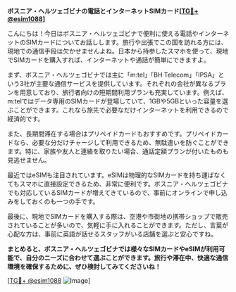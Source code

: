 **ボスニア・ヘルツェゴビナの電話とインターネットSIMカード[[TG💪+ @esim1088](https://t.me/s/esim1088)]**

こんにちは！今日はボスニア・ヘルツェゴビナで便利に使える電話やインターネットのSIMカードについてお話しします。旅行や出張でこの国を訪れる方には、現地での通信手段は欠かせませんよね。日本から持参したスマホを使って、現地でSIMカードを購入すれば、インターネットや通話が簡単にできますよ。

まず、ボスニア・ヘルツェゴビナでは主に「m:tel」「BH Telecom」「IPSA」という3社が主要な通信サービスを提供しています。それぞれの会社が異なるプランを用意しており、旅行者向けの短期間利用プランも充実しています。例えば、m:telではデータ専用のSIMカードが登場していて、1GBや5GBといった容量を選ぶことができます。これなら旅先で必要なだけインターネットを利用できるので経済的です。

また、長期間滞在する場合はプリペイドカードもおすすめです。プリペイドカードなら、必要な分だけチャージして利用できるため、無駄遣いを防ぐことができます。特に、家族や友人と連絡を取りたい場合、通話定額プランが付いたものも見逃せません。

最近ではeSIMも注目されています。eSIMは物理的なSIMカードを持ち運ばなくてもスマホに直接設定できるため、非常に便利です。ボスニア・ヘルツェゴビナでも対応しているSIMカードが増えてきているので、事前にオンラインで申し込みをしておくのも一つの手です。

最後に、現地でSIMカードを購入する際は、空港や市街地の携帯ショップで販売されていることが多いので、気軽に手に入れることができます。ただし、言葉が心配な方は、事前に英語が話せるスタッフがいる店舗を選ぶと安心ですね。

**まとめると、ボスニア・ヘルツェゴビナでは様々なSIMカードやeSIMが利用可能で、自分のニーズに合わせて選ぶことができます。旅行や滞在中、快適な通信環境を確保するために、ぜひ検討してみてくださいね！**

[[TG💪+ @esim1088](https://t.me/s/esim1088) ![Image](https://i.postimg.cc/Y0z9fWf4/image.png)]